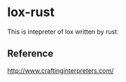 # lox-rust

This is intepreter of lox written by rust.

## Reference

http://www.craftinginterpreters.com/
